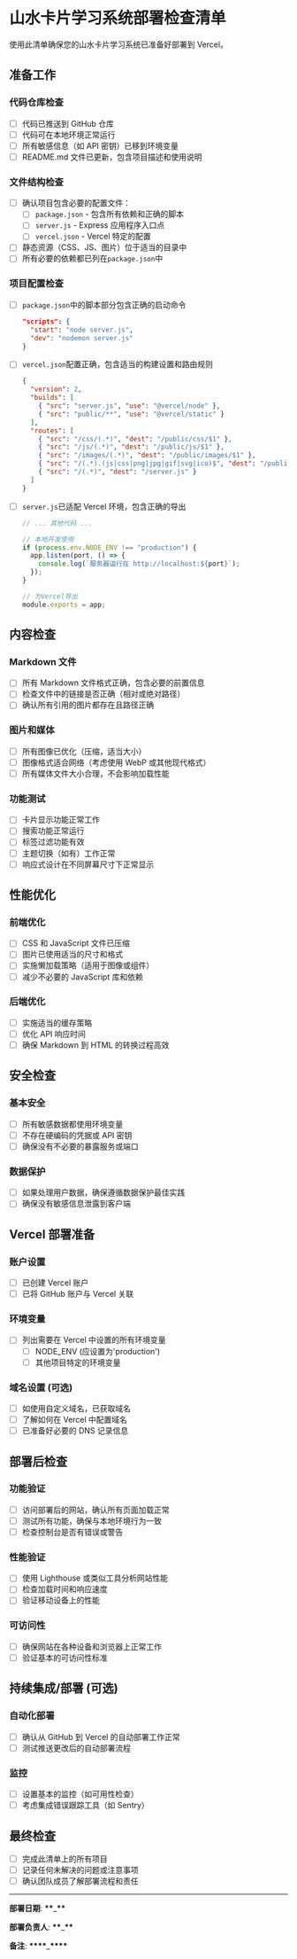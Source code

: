 # 山水卡片学习系统部署检查清单

使用此清单确保您的山水卡片学习系统已准备好部署到 Vercel。

## 准备工作

### 代码仓库检查

- [ ] 代码已推送到 GitHub 仓库
- [ ] 代码可在本地环境正常运行
- [ ] 所有敏感信息（如 API 密钥）已移到环境变量
- [ ] README.md 文件已更新，包含项目描述和使用说明

### 文件结构检查

- [ ] 确认项目包含必要的配置文件：
  - [ ] `package.json` - 包含所有依赖和正确的脚本
  - [ ] `server.js` - Express 应用程序入口点
  - [ ] `vercel.json` - Vercel 特定的配置
- [ ] 静态资源（CSS、JS、图片）位于适当的目录中
- [ ] 所有必要的依赖都已列在`package.json`中

### 项目配置检查

- [ ] `package.json`中的脚本部分包含正确的启动命令
  ```json
  "scripts": {
    "start": "node server.js",
    "dev": "nodemon server.js"
  }
  ```
- [ ] `vercel.json`配置正确，包含适当的构建设置和路由规则
  ```json
  {
    "version": 2,
    "builds": [
      { "src": "server.js", "use": "@vercel/node" },
      { "src": "public/**", "use": "@vercel/static" }
    ],
    "routes": [
      { "src": "/css/(.*)", "dest": "/public/css/$1" },
      { "src": "/js/(.*)", "dest": "/public/js/$1" },
      { "src": "/images/(.*)", "dest": "/public/images/$1" },
      { "src": "/(.*).(js|css|png|jpg|gif|svg|ico)$", "dest": "/public/$1.$2" },
      { "src": "/(.*)", "dest": "/server.js" }
    ]
  }
  ```
- [ ] `server.js`已适配 Vercel 环境，包含正确的导出

  ```javascript
  // ... 其他代码 ...

  // 本地开发使用
  if (process.env.NODE_ENV !== "production") {
    app.listen(port, () => {
      console.log(`服务器运行在 http://localhost:${port}`);
    });
  }

  // 为Vercel导出
  module.exports = app;
  ```

## 内容检查

### Markdown 文件

- [ ] 所有 Markdown 文件格式正确，包含必要的前置信息
- [ ] 检查文件中的链接是否正确（相对或绝对路径）
- [ ] 确认所有引用的图片都存在且路径正确

### 图片和媒体

- [ ] 所有图像已优化（压缩，适当大小）
- [ ] 图像格式适合网络（考虑使用 WebP 或其他现代格式）
- [ ] 所有媒体文件大小合理，不会影响加载性能

### 功能测试

- [ ] 卡片显示功能正常工作
- [ ] 搜索功能正常运行
- [ ] 标签过滤功能有效
- [ ] 主题切换（如有）工作正常
- [ ] 响应式设计在不同屏幕尺寸下正常显示

## 性能优化

### 前端优化

- [ ] CSS 和 JavaScript 文件已压缩
- [ ] 图片已使用适当的尺寸和格式
- [ ] 实施懒加载策略（适用于图像或组件）
- [ ] 减少不必要的 JavaScript 库和依赖

### 后端优化

- [ ] 实施适当的缓存策略
- [ ] 优化 API 响应时间
- [ ] 确保 Markdown 到 HTML 的转换过程高效

## 安全检查

### 基本安全

- [ ] 所有敏感数据都使用环境变量
- [ ] 不存在硬编码的凭据或 API 密钥
- [ ] 确保没有不必要的暴露服务或端口

### 数据保护

- [ ] 如果处理用户数据，确保遵循数据保护最佳实践
- [ ] 确保没有敏感信息泄露到客户端

## Vercel 部署准备

### 账户设置

- [ ] 已创建 Vercel 账户
- [ ] 已将 GitHub 账户与 Vercel 关联

### 环境变量

- [ ] 列出需要在 Vercel 中设置的所有环境变量
  - [ ] NODE_ENV (应设置为'production')
  - [ ] 其他项目特定的环境变量

### 域名设置 (可选)

- [ ] 如使用自定义域名，已获取域名
- [ ] 了解如何在 Vercel 中配置域名
- [ ] 已准备好必要的 DNS 记录信息

## 部署后检查

### 功能验证

- [ ] 访问部署后的网站，确认所有页面加载正常
- [ ] 测试所有功能，确保与本地环境行为一致
- [ ] 检查控制台是否有错误或警告

### 性能验证

- [ ] 使用 Lighthouse 或类似工具分析网站性能
- [ ] 检查加载时间和响应速度
- [ ] 验证移动设备上的性能

### 可访问性

- [ ] 确保网站在各种设备和浏览器上正常工作
- [ ] 验证基本的可访问性标准

## 持续集成/部署 (可选)

### 自动化部署

- [ ] 确认从 GitHub 到 Vercel 的自动部署工作正常
- [ ] 测试推送更改后的自动部署流程

### 监控

- [ ] 设置基本的监控（如可用性检查）
- [ ] 考虑集成错误跟踪工具（如 Sentry）

## 最终检查

- [ ] 完成此清单上的所有项目
- [ ] 记录任何未解决的问题或注意事项
- [ ] 确认团队成员了解部署流程和责任

---

**部署日期**: **\*\***\_**\*\***

**部署负责人**: **\*\***\_**\*\***

**备注**: **************\*\*\*\***************\_**************\*\*\*\***************
